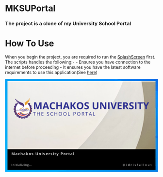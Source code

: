 # MKSUPortal
### The project is a clone of my University School Portal

# How To Use
When you begin the project, you are required to run the [SplashScreen][splash-screen] first.
The scripts handles the following:-
    -  Ensures you have connection to the internet before proceeding
    -  It ensures you have the latest software requirements to use this application(See [here](#mksuportal))

![SPLASH...](screenshots/splash.png?raw=true "Optional Title")



[splash-screen]: splash_screen.py